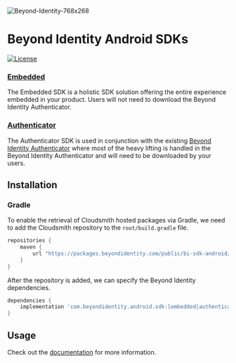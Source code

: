 ![Beyond-Identity-768x268](https://user-images.githubusercontent.com/6456218/111526630-5c826d00-8735-11eb-84ae-809af105b626.jpeg)

# Beyond Identity Android SDKs

[![License](https://img.shields.io/badge/License-Apache%202.0-blue.svg)](https://opensource.org/licenses/Apache-2.0)

### [Embedded](wiki/embedded/getting_started)

The Embedded SDK is a holistic SDK solution offering the entire experience embedded in your product. Users will not need
to download the Beyond Identity Authenticator.

### [Authenticator](wiki/authenticator/getting_started)

The Authenticator SDK is used in conjunction with the
existing [Beyond Identity Authenticator](https://app.byndid.com/downloads) where most of the heavy lifting is handled in
the Beyond Identity Authenticator and will need to be downloaded by your users.

## Installation

### Gradle

To enable the retrieval of Cloudsmith hosted packages via Gradle, we need to add the Cloudsmith repository to
the `root/build.gradle` file.

```groovy
repositories {
    maven {
        url "https://packages.beyondidentity.com/public/bi-sdk-android/maven/"
    }
}
```

After the repository is added, we can specify the Beyond Identity dependencies.

```groovy
dependencies {
    implementation 'com.beyondidentity.android.sdk:[embedded|authenticator]:[version]'
}
```

## Usage
Check out the [documentation](https://developer.beyondidentity.com) for more information.
